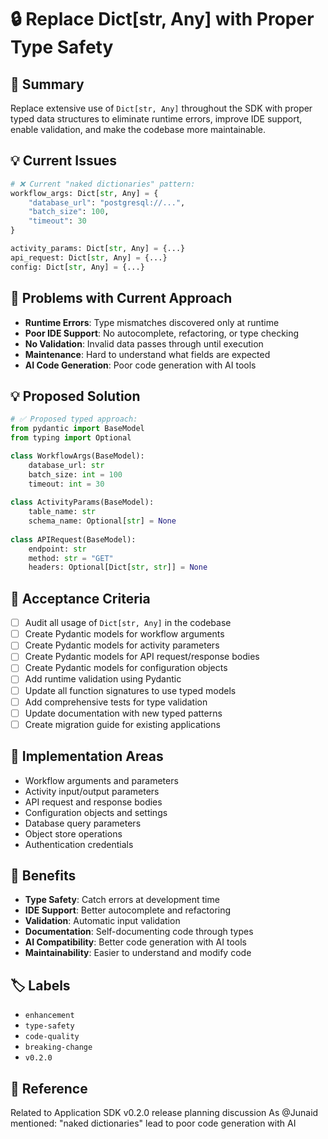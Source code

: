 # 🔒 Replace Dict[str, Any] with Proper Type Safety

## 📝 Summary
Replace extensive use of `Dict[str, Any]` throughout the SDK with proper typed data structures to eliminate runtime errors, improve IDE support, enable validation, and make the codebase more maintainable.

## 💡 Current Issues
```python
# ❌ Current "naked dictionaries" pattern:
workflow_args: Dict[str, Any] = {
    "database_url": "postgresql://...",
    "batch_size": 100,
    "timeout": 30
}

activity_params: Dict[str, Any] = {...}
api_request: Dict[str, Any] = {...}
config: Dict[str, Any] = {...}
```

## 🎯 Problems with Current Approach
- **Runtime Errors**: Type mismatches discovered only at runtime
- **Poor IDE Support**: No autocomplete, refactoring, or type checking
- **No Validation**: Invalid data passes through until execution
- **Maintenance**: Hard to understand what fields are expected
- **AI Code Generation**: Poor code generation with AI tools

## 💡 Proposed Solution
```python
# ✅ Proposed typed approach:
from pydantic import BaseModel
from typing import Optional

class WorkflowArgs(BaseModel):
    database_url: str
    batch_size: int = 100
    timeout: int = 30
    
class ActivityParams(BaseModel):
    table_name: str
    schema_name: Optional[str] = None
    
class APIRequest(BaseModel):
    endpoint: str
    method: str = "GET"
    headers: Optional[Dict[str, str]] = None
```

## 💼 Acceptance Criteria
- [ ] Audit all usage of `Dict[str, Any]` in the codebase
- [ ] Create Pydantic models for workflow arguments
- [ ] Create Pydantic models for activity parameters  
- [ ] Create Pydantic models for API request/response bodies
- [ ] Create Pydantic models for configuration objects
- [ ] Add runtime validation using Pydantic
- [ ] Update all function signatures to use typed models
- [ ] Add comprehensive tests for type validation
- [ ] Update documentation with new typed patterns
- [ ] Create migration guide for existing applications

## 🔧 Implementation Areas
- Workflow arguments and parameters
- Activity input/output parameters
- API request and response bodies
- Configuration objects and settings
- Database query parameters
- Object store operations
- Authentication credentials

## 🎯 Benefits
- **Type Safety**: Catch errors at development time
- **IDE Support**: Better autocomplete and refactoring
- **Validation**: Automatic input validation
- **Documentation**: Self-documenting code through types
- **AI Compatibility**: Better code generation with AI tools
- **Maintainability**: Easier to understand and modify code

## 🏷️ Labels
- `enhancement`
- `type-safety`
- `code-quality`
- `breaking-change`
- `v0.2.0`

## 🔗 Reference
Related to Application SDK v0.2.0 release planning discussion
As @Junaid mentioned: "naked dictionaries" lead to poor code generation with AI